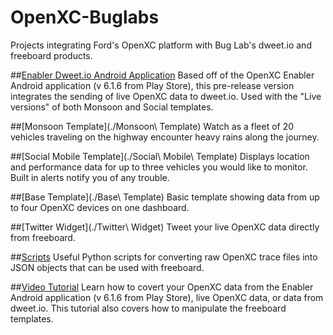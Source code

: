 # OpenXC-Buglabs
Projects integrating Ford's OpenXC platform with Bug Lab's dweet.io and freeboard products.

##[Enabler Dweet.io Android Application](https://github.com/buglabs/openxc-buglabs/releases/tag/0.9)
Based off of the OpenXC Enabler Android application (v 6.1.6 from Play Store), this pre-release version integrates the sending of live OpenXC data to dweet.io. Used with the "Live versions" of both Monsoon and Social templates.

##[Monsoon Template](./Monsoon\ Template)
Watch as a fleet of 20 vehicles traveling on the highway encounter heavy rains along the journey.

##[Social Mobile Template](./Social\ Mobile\ Template)
Displays location and performance data for up to three vehicles you would like to monitor. Built in alerts notify you of any trouble.

##[Base Template](./Base\ Template)
Basic template showing data from up to four OpenXC devices on one dashboard.

##[Twitter Widget](./Twitter\ Widget)
Tweet your live OpenXC data directly from freeboard.

##[Scripts](./scripts)
Useful Python scripts for converting raw OpenXC trace files into JSON objects that can be used with freeboard.

##[Video Tutorial](https://github.com/buglabs/openxc-buglabs/releases/tag/0.9)
Learn how to covert your OpenXC data from the Enabler Android application (v 6.1.6 from Play Store), live OpenXC data, or data from  dweet.io. This tutorial also covers how to manipulate the freeboard templates.
